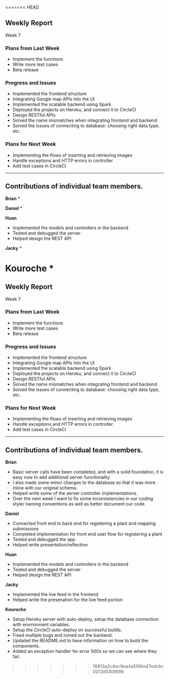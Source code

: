 <<<<<<< HEAD

## Weekly Report
Week 7

### Plans from Last Week

- Implement the functions
- Write more test cases
- Beta release


### Progress and Issues
* Implemented the frontend structure
* Integrating Google map APIs into the UI
* Implemented the scalable backend using Spark
* Deployed the projects on Heroku, and connect it to CircleCI
* Design RESTful APIs
* Solved the name mismatches when integrating frontend and backend
* Solved the issues of connecting to database: choosing right data type, etc.


### Plans for Next Week
- Implementing the flows of inserting and retrieving images
- Handle exceptions and HTTP errors in controller
- Add test cases in CircleCI 

________________


## Contributions of individual team members.
**Brian**
* 


**Daniel**
* 


**Huan**
* Implemented the models and controllers in the backend
* Tested and debugged the server
* Helped design the REST API


**Jacky**
* 


**Kouroche**
* 
=======

## Weekly Report
Week 7

### Plans from Last Week

- Implement the functions
- Write more test cases
- Beta release


### Progress and Issues
* Implemented the frontend structure
* Integrating Google map APIs into the UI
* Implemented the scalable backend using Spark
* Deployed the projects on Heroku, and connect it to CircleCI
* Design RESTful APIs
* Solved the name mismatches when integrating frontend and backend
* Solved the issues of connecting to database: choosing right data type, etc.


### Plans for Next Week
- Implementing the flows of inserting and retrieving images
- Handle exceptions and HTTP errors in controller
- Add test cases in CircleCI 

________________


## Contributions of individual team members.
**Brian**
* Basic server calls have been completed, and with a solid foundation, it is easy now to add additional server functionality
* I also made some minor changes to the database so that it was more inline with our original schema.
* Helped write some of the server controller implementations.
* Over the next week I want to fix some inconsistencies in our coding style/ naming conventions as well as better document our code.


**Daniel**
* Connected front end to back end for registering a plant and mapping submissions
* Completed implementation for front end user flow for registering a plant
* Tested and debugged the app
* Helped write presentation/reflection


**Huan**
* Implemented the models and controllers in the backend
* Tested and debugged the server
* Helped design the REST API


**Jacky**
* Implemented the live feed in the frontend
* Helped write the presenation for the live feed portion


**Kouroche**
* Setup Heroku server with auto-deploy, setup the database connection with environment variables.
* Setup the CircleCI auto-deploy on successful builds.
* Fixed multiple bugs and ironed out the backend. 
* Updated the README.md to have information on how to build the components.
* Added an exception handler for error 500s so we can see where they fail.
>>>>>>> 18813a2c4ec9ea4a5f66e47edcbc0013d540f898
